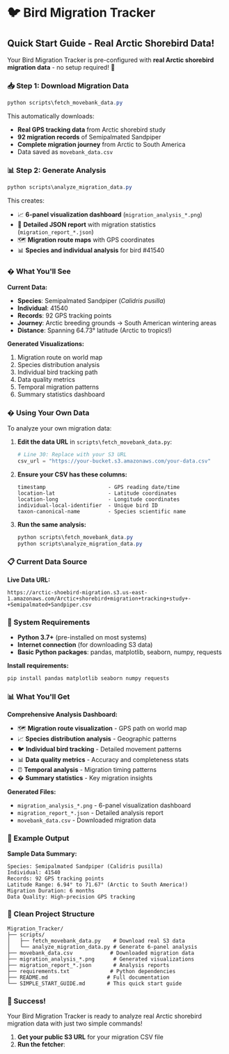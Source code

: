 # 🐦 Bird Migration Tracker

## Quick Start Guide - Real Arctic Shorebird Data! 

Your Bird Migration Tracker is pre-configured with **real Arctic shorebird migration data** - no setup required! 🎉

### 📥 Step 1: Download Migration Data

```powershell
python scripts\fetch_movebank_data.py
```

This automatically downloads:
- **Real GPS tracking data** from Arctic shorebird study
- **92 migration records** of Semipalmated Sandpiper
- **Complete migration journey** from Arctic to South America
- Data saved as `movebank_data.csv`

### 📊 Step 2: Generate Analysis

```powershell
python scripts\analyze_migration_data.py
```

This creates:
- 📈 **6-panel visualization dashboard** (`migration_analysis_*.png`)
- 📄 **Detailed JSON report** with migration statistics (`migration_report_*.json`)
- 🗺️ **Migration route maps** with GPS coordinates
- 📊 **Species and individual analysis** for bird #41540

### � What You'll See

**Current Data:**
- **Species**: Semipalmated Sandpiper (*Calidris pusilla*)
- **Individual**: 41540 
- **Records**: 92 GPS tracking points
- **Journey**: Arctic breeding grounds → South American wintering areas
- **Distance**: Spanning 64.73° latitude (Arctic to tropics!)

**Generated Visualizations:**
1. Migration route on world map
2. Species distribution analysis  
3. Individual bird tracking path
4. Data quality metrics
5. Temporal migration patterns
6. Summary statistics dashboard

### � Using Your Own Data

To analyze your own migration data:

1. **Edit the data URL** in `scripts\fetch_movebank_data.py`:
   ```python
   # Line 30: Replace with your S3 URL
   csv_url = "https://your-bucket.s3.amazonaws.com/your-data.csv"
   ```

2. **Ensure your CSV has these columns:**
   ```
   timestamp                    - GPS reading date/time
   location-lat                 - Latitude coordinates  
   location-long                - Longitude coordinates
   individual-local-identifier  - Unique bird ID
   taxon-canonical-name         - Species scientific name
   ```

3. **Run the same analysis:**
   ```powershell
   python scripts\fetch_movebank_data.py
   python scripts\analyze_migration_data.py
   ```

### 📋 Current Data Source

**Live Data URL:**
```
https://arctic-shoebird-migration.s3.us-east-1.amazonaws.com/Arctic+shorebird+migration+tracking+study+-+Semipalmated+Sandpiper.csv
```

### 🎯 System Requirements

- **Python 3.7+** (pre-installed on most systems)
- **Internet connection** (for downloading S3 data)
- **Basic Python packages**: pandas, matplotlib, seaborn, numpy, requests

**Install requirements:**
```powershell
pip install pandas matplotlib seaborn numpy requests
```

### 📊 What You'll Get

**Comprehensive Analysis Dashboard:**
- 🗺️ **Migration route visualization** - GPS path on world map
- 📈 **Species distribution analysis** - Geographic patterns  
- 🐦 **Individual bird tracking** - Detailed movement patterns
- 📊 **Data quality metrics** - Accuracy and completeness stats
- ⏰ **Temporal analysis** - Migration timing patterns
- � **Summary statistics** - Key migration insights

**Generated Files:**
- `migration_analysis_*.png` - 6-panel visualization dashboard
- `migration_report_*.json` - Detailed analysis report
- `movebank_data.csv` - Downloaded migration data

### 🚀 Example Output

**Sample Data Summary:**
```
Species: Semipalmated Sandpiper (Calidris pusilla)
Individual: 41540
Records: 92 GPS tracking points
Latitude Range: 6.94° to 71.67° (Arctic to South America!)
Migration Duration: 6 months
Data Quality: High-precision GPS tracking
```

### 📁 Clean Project Structure

```
Migration_Tracker/
├── scripts/
│   ├── fetch_movebank_data.py    # Download real S3 data
│   └── analyze_migration_data.py # Generate 6-panel analysis
├── movebank_data.csv            # Downloaded migration data
├── migration_analysis_*.png      # Generated visualizations
├── migration_report_*.json       # Analysis reports
├── requirements.txt             # Python dependencies
├── README.md                   # Full documentation
└── SIMPLE_START_GUIDE.md       # This quick start guide
```

### 🎉 Success!

Your Bird Migration Tracker is ready to analyze real Arctic shorebird migration data with just two simple commands!

1. **Get your public S3 URL** for your migration CSV file
2. **Run the fetcher**:
   ```bash

